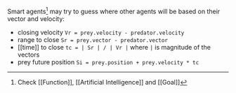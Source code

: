 Smart agents[^1] may try to guess where other agents will be based on their vector and velocity:

- closing velocity `Vr = prey.velocity - predator.velocity`
- range to close `Sr = prey.vector - predator.vector`
- [[time]] to close `tc = | Sr | / | Vr |` where `|` is magnitude of the vectors
- prey future position `Si = prey.position + prey.velocity * tc`

[^1]: Check [[Function]], [[Artificial Intelligence]] and [[Goal]]
